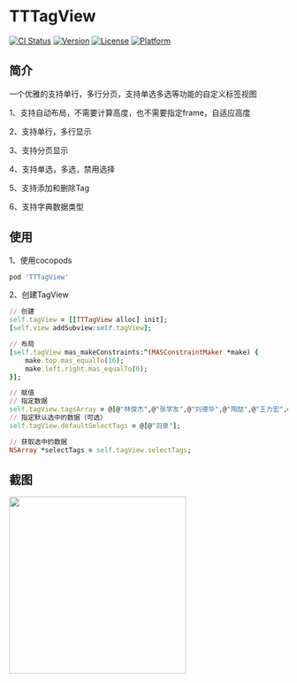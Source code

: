 # TTTagView

[![CI Status](https://img.shields.io/travis/icofans/TTTagView.svg?style=flat)](https://travis-ci.org/icofans/TTTagView)
[![Version](https://img.shields.io/cocoapods/v/TTTagView.svg?style=flat)](https://cocoapods.org/pods/TTTagView)
[![License](https://img.shields.io/cocoapods/l/TTTagView.svg?style=flat)](https://cocoapods.org/pods/TTTagView)
[![Platform](https://img.shields.io/cocoapods/p/TTTagView.svg?style=flat)](https://cocoapods.org/pods/TTTagView)

## 简介

一个优雅的支持单行，多行分页，支持单选多选等功能的自定义标签视图

1、支持自动布局，不需要计算高度，也不需要指定frame，自适应高度

2、支持单行，多行显示

3、支持分页显示

4、支持单选，多选，禁用选择

5、支持添加和删除Tag

6、支持字典数据类型


## 使用

1、使用cocopods

```ruby
pod 'TTTagView'
```
2、创建TagView

```ruby
// 创建
self.tagView = [[TTTagView alloc] init];
[self.view addSubview:self.tagView];

// 布局
[self.tagView mas_makeConstraints:^(MASConstraintMaker *make) {
    make.top.mas_equalTo(16);
    make.left.right.mas_equalTo(0);
}];

// 赋值
// 指定数据
self.tagView.tagsArray = @[@"林俊杰",@"张学友",@"刘德华",@"陶喆",@"王力宏",@"王菲",@"Taylor swift",@"周杰伦",@"owl city",@"汪苏泷",@"许嵩",@"李代沫",@"那英",@"羽泉",@"刀郎",@"田馥甄",@"庄心妍",@"林宥嘉",@"薛之谦",@"萧敬腾",@"王若琳"];
// 指定默认选中的数据（可选）
self.tagView.defaultSelectTags = @[@"羽泉"];

// 获取选中的数据
NSArray *selectTags = self.tagView.selectTags;
```
## 截图

<img src="https://qn.nobady.cn/icofans/1651592882396_.pic.jpg" width="320">
